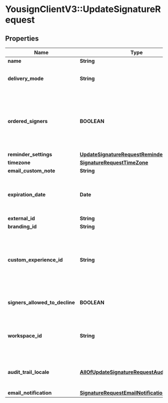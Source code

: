 # YousignClientV3::UpdateSignatureRequest

## Properties
Name | Type | Description | Notes
------------ | ------------- | ------------- | -------------
**name** | **String** |  | [optional] 
**delivery_mode** | **String** | Delivery mode to notify signers. | [optional] 
**ordered_signers** | **BOOLEAN** | Enable an ordered workflow, each signer will be requested to sign in a sequential order | [optional] 
**reminder_settings** | [**UpdateSignatureRequestReminderSettings**](UpdateSignatureRequestReminderSettings.md) |  | [optional] 
**timezone** | [**SignatureRequestTimeZone**](SignatureRequestTimeZone.md) |  | [optional] 
**email_custom_note** | **String** |  | [optional] 
**expiration_date** | **Date** | Due date of the signature request (yyyy-mm-dd). | [optional] 
**external_id** | **String** |  | [optional] 
**branding_id** | **String** |  | [optional] 
**custom_experience_id** | **String** | Use a specific Custom Experience to customize the signature experience. | [optional] 
**signers_allowed_to_decline** | **BOOLEAN** | Allowing signers to decline to sign. | [optional] [default to false]
**workspace_id** | **String** | Transfer the Signature Request into a given Workspace. | [optional] 
**audit_trail_locale** | [**AllOfUpdateSignatureRequestAuditTrailLocale**](AllOfUpdateSignatureRequestAuditTrailLocale.md) | Define the locale for the generated audit trail. | [optional] 
**email_notification** | [**SignatureRequestEmailNotification**](SignatureRequestEmailNotification.md) |  | [optional] 

